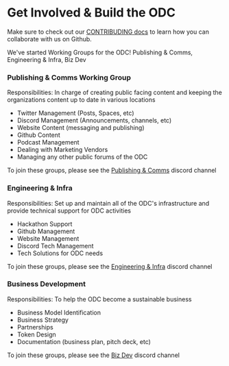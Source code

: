 # Get Involved & Build the ODC

Make sure to check out our [CONTRIBUDING docs](https://github.com/OpenDataforWeb3/Resources/blob/main/CONTRIBUTING.md) to learn how you can collaborate with us on Github.

We've started Working Groups for the ODC! Publishing & Comms, Engineering & Infra, Biz Dev

### Publishing & Comms Working Group
Responsibilities: In charge of creating public facing content and keeping the organizations content up to date in various locations

- Twitter Management (Posts, Spaces, etc)
- Discord Management (Announcements, channels, etc)
- Website Content (messaging and publishing)
- Github Content
- Podcast Management
- Dealing with Marketing Vendors
- Managing any other public forums of the ODC

To join these groups, please see the [Publishing & Comms](https://discord.gg/ZfRAV8rRRW) discord channel


### Engineering & Infra
Responsibilities: Set up and maintain all of the ODC's infrastructure and provide technical support for ODC activities

- Hackathon Support
- Github Management
- Website Management
- Discord Tech Management
- Tech Solutions for ODC needs

To join these groups, please see the [Engineering & Infra](https://discord.gg/mRUnKwJB9B) discord channel

### Business Development
Responsibilities: To help the ODC become a sustainable business

- Business Model Identification
- Business Strategy
- Partnerships
- Token Design
- Documentation (business plan, pitch deck, etc)

To join these groups, please see the [Biz Dev](https://discord.gg/sQfZpZNVRC) discord channel